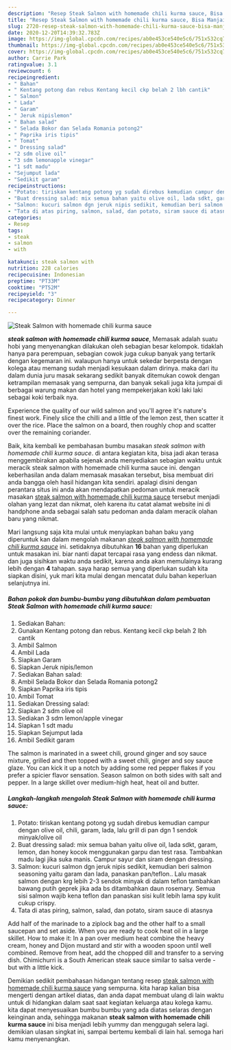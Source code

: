 ```yaml
---
description: "Resep Steak Salmon with homemade chili kurma sauce, Bisa Manjain Lidah"
title: "Resep Steak Salmon with homemade chili kurma sauce, Bisa Manjain Lidah"
slug: 2720-resep-steak-salmon-with-homemade-chili-kurma-sauce-bisa-manjain-lidah
date: 2020-12-20T14:39:32.783Z
image: https://img-global.cpcdn.com/recipes/ab0e453ce540e5c6/751x532cq70/steak-salmon-with-homemade-chili-kurma-sauce-foto-resep-utama.jpg
thumbnail: https://img-global.cpcdn.com/recipes/ab0e453ce540e5c6/751x532cq70/steak-salmon-with-homemade-chili-kurma-sauce-foto-resep-utama.jpg
cover: https://img-global.cpcdn.com/recipes/ab0e453ce540e5c6/751x532cq70/steak-salmon-with-homemade-chili-kurma-sauce-foto-resep-utama.jpg
author: Carrie Park
ratingvalue: 3.1
reviewcount: 6
recipeingredient:
- " Bahan"
- " Kentang potong dan rebus Kentang kecil ckp belah 2 lbh cantik"
- " Salmon"
- " Lada"
- " Garam"
- " Jeruk nipislemon"
- " Bahan salad"
- " Selada Bokor dan Selada Romania potong2"
- " Paprika iris tipis"
- " Tomat"
- " Dressing salad"
- "2 sdm olive oil"
- "3 sdm lemonapple vinegar"
- "1 sdt madu"
- "Sejumput lada"
- "Sedikit garam"
recipeinstructions:
- "Potato: tiriskan kentang potong yg sudah direbus kemudian campur dengan olive oil, chili, garam, lada, lalu grill di pan dgn 1 sendok minyak/olive oil"
- "Buat dressing salad: mix semua bahan yaitu olive oil, lada sdkt, garam, lemon, dan honey kocok menggunakan garpu dan test rasa. Tambahkan madu lagi jika suka manis. Campur sayur dan siram dengan dressing."
- "Salmon: kucuri salmon dgn jeruk nipis sedikit, kemudian beri salmon seasoning yaitu garam dan lada, panaskan pan/teflon.. Lalu masak salmon dengan krg lebih 2-3 sendok minyak di dalam teflon tambahkan bawang putih geprek jika ada bs ditambahkan daun rosemary. Semua sisi salmon wajib kena teflon dan panaskan sisi kulit lebih lama spy kulit cukup crispy."
- "Tata di atas piring, salmon, salad, dan potato, siram sauce di atasnya"
categories:
- Resep
tags:
- steak
- salmon
- with

katakunci: steak salmon with 
nutrition: 228 calories
recipecuisine: Indonesian
preptime: "PT33M"
cooktime: "PT52M"
recipeyield: "3"
recipecategory: Dinner

---
```



![Steak Salmon with homemade chili kurma sauce](https://img-global.cpcdn.com/recipes/ab0e453ce540e5c6/751x532cq70/steak-salmon-with-homemade-chili-kurma-sauce-foto-resep-utama.jpg)

<b><i>steak salmon with homemade chili kurma sauce</i></b>, Memasak adalah suatu hobi yang menyenangkan dilakukan oleh sebagian besar kelompok. tidaklah hanya para perempuan, sebagian cowok juga cukup banyak yang tertarik dengan kegemaran ini. walaupun hanya untuk sekedar berpesta dengan kolega atau memang sudah menjadi kesukaan dalam dirinya. maka dari itu dalam dunia juru masak sekarang sedikit banyak ditemukan cowok dengan ketrampilan memasak yang sempurna, dan banyak sekali juga kita jumpai di berbagai warung makan dan hotel yang mempekerjakan koki laki laki sebagai koki terbaik nya.

Experience the quality of our wild salmon and you&#39;ll agree it&#39;s nature&#39;s finest work. Finely slice the chilli and a little of the lemon zest, then scatter it over the rice. Place the salmon on a board, then roughly chop and scatter over the remaining coriander.

Baik, kita kembali ke pembahasan bumbu masakan <i>steak salmon with homemade chili kurma sauce</i>. di antara kegiatan kita, bisa jadi akan terasa menggembirakan apabila sejenak anda menyediakan sebagian waktu untuk meracik steak salmon with homemade chili kurma sauce ini. dengan keberhasilan anda dalam memasak masakan tersebut, bisa membuat diri anda bangga oleh hasil hidangan kita sendiri. apalagi disini dengan perantara situs ini anda akan mendapatkan pedoman untuk meracik masakan <u>steak salmon with homemade chili kurma sauce</u> tersebut menjadi olahan yang lezat dan nikmat, oleh karena itu catat alamat website ini di handphone anda sebagai salah satu pedoman anda dalam meracik olahan baru yang nikmat.


Mari langsung saja kita mulai untuk menyiapkan bahan baku yang diperuntuk kan dalam mengolah makanan <u><i>steak salmon with homemade chili kurma sauce</i></u> ini. setidaknya dibutuhkan <b>16</b> bahan yang diperlukan untuk masakan ini. biar nanti dapat tercapai rasa yang endess dan nikmat. dan juga sisihkan waktu anda sedikit, karena anda akan memulainya kurang lebih dengan <b>4</b> tahapan. saya harap semua yang diperlukan sudah kita siapkan disini, yuk mari kita mulai dengan mencatat dulu bahan keperluan selanjutnya ini.

<!--inarticleads1-->

##### Bahan pokok dan bumbu-bumbu yang dibutuhkan dalam pembuatan Steak Salmon with homemade chili kurma sauce:

1. Sediakan  Bahan:
1. Gunakan  Kentang potong dan rebus. Kentang kecil ckp belah 2 lbh cantik
1. Ambil  Salmon
1. Ambil  Lada
1. Siapkan  Garam
1. Siapkan  Jeruk nipis/lemon
1. Sediakan  Bahan salad:
1. Ambil  Selada Bokor dan Selada Romania potong2
1. Siapkan  Paprika iris tipis
1. Ambil  Tomat
1. Sediakan  Dressing salad:
1. Siapkan 2 sdm olive oil
1. Sediakan 3 sdm lemon/apple vinegar
1. Siapkan 1 sdt madu
1. Siapkan Sejumput lada
1. Ambil Sedikit garam


The salmon is marinated in a sweet chili, ground ginger and soy sauce mixture, grilled and then topped with a sweet chili, ginger and soy sauce glaze. You can kick it up a notch by adding some red pepper flakes if you prefer a spicier flavor sensation. Season salmon on both sides with salt and pepper. In a large skillet over medium-high heat, heat oil and butter. 

<!--inarticleads2-->

##### Langkah-langkah mengolah Steak Salmon with homemade chili kurma sauce:

1. Potato: tiriskan kentang potong yg sudah direbus kemudian campur dengan olive oil, chili, garam, lada, lalu grill di pan dgn 1 sendok minyak/olive oil
1. Buat dressing salad: mix semua bahan yaitu olive oil, lada sdkt, garam, lemon, dan honey kocok menggunakan garpu dan test rasa. Tambahkan madu lagi jika suka manis. Campur sayur dan siram dengan dressing.
1. Salmon: kucuri salmon dgn jeruk nipis sedikit, kemudian beri salmon seasoning yaitu garam dan lada, panaskan pan/teflon.. Lalu masak salmon dengan krg lebih 2-3 sendok minyak di dalam teflon tambahkan bawang putih geprek jika ada bs ditambahkan daun rosemary. Semua sisi salmon wajib kena teflon dan panaskan sisi kulit lebih lama spy kulit cukup crispy.
1. Tata di atas piring, salmon, salad, dan potato, siram sauce di atasnya


Add half of the marinade to a ziplock bag and the other half to a small saucepan and set aside. When you are ready to cook heat oil in a large skillet. How to make it: In a pan over medium heat combine the heavy cream, honey and Dijon mustard and stir with a wooden spoon until well combined. Remove from heat, add the chopped dill and transfer to a serving dish. Chimichurri is a South American steak sauce similar to salsa verde - but with a little kick. 

Demikian sedikit pembahasan hidangan tentang resep <u>steak salmon with homemade chili kurma sauce</u> yang sempurna. kita harap kalian bisa mengerti dengan artikel diatas, dan anda dapat membuat ulang di lain waktu untuk di hidangkan dalam saat saat kegiatan keluarga atau kolega kamu. kita dapat menyesuaikan bumbu bumbu yang ada diatas selaras dengan keinginan anda, sehingga makanan <b>steak salmon with homemade chili kurma sauce</b> ini bisa menjadi lebih yummy dan menggugah selera lagi. demikian ulasan singkat ini, sampai bertemu kembali di lain hal. semoga hari kamu menyenangkan.
